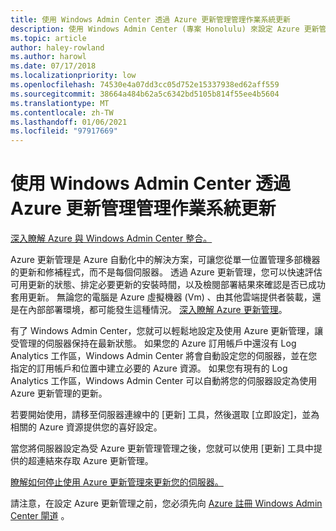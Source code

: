 ```yaml
---
title: 使用 Windows Admin Center 透過 Azure 更新管理管理作業系統更新
description: 使用 Windows Admin Center (專案 Honolulu) 來設定 Azure 更新管理以管理作業系統更新。
ms.topic: article
author: haley-rowland
ms.author: harowl
ms.date: 07/17/2018
ms.localizationpriority: low
ms.openlocfilehash: 74530e4a07dd3cc05d752e15337938ed62aff559
ms.sourcegitcommit: 38664a484b62a5c6342bd5105b814f55ee4b5604
ms.translationtype: MT
ms.contentlocale: zh-TW
ms.lasthandoff: 01/06/2021
ms.locfileid: "97917669"
---
```

# <a name="use-windows-admin-center-to-manage-operating-system-updates-with-azure-update-management"></a>使用 Windows Admin Center 透過 Azure 更新管理管理作業系統更新

[深入瞭解 Azure 與 Windows Admin Center 整合。](./index.md)

Azure 更新管理是 Azure 自動化中的解決方案，可讓您從單一位置管理多部機器的更新和修補程式，而不是每個伺服器。 透過 Azure 更新管理，您可以快速評估可用更新的狀態、排定必要更新的安裝時間，以及檢閱部署結果來確認是否已成功套用更新。 無論您的電腦是 Azure 虛擬機器 (Vm) 、由其他雲端提供者裝載，還是在內部部署環境，都可能發生這種情況。 [深入瞭解 Azure 更新管理](/azure/automation/update-management/overview)。

有了 Windows Admin Center，您就可以輕鬆地設定及使用 Azure 更新管理，讓受管理的伺服器保持在最新狀態。 如果您的 Azure 訂用帳戶中還沒有 Log Analytics 工作區，Windows Admin Center 將會自動設定您的伺服器，並在您指定的訂用帳戶和位置中建立必要的 Azure 資源。 如果您有現有的 Log Analytics 工作區，Windows Admin Center 可以自動將您的伺服器設定為使用 Azure 更新管理的更新。

若要開始使用，請移至伺服器連線中的 [更新] 工具，然後選取 [立即設定]，並為相關的 Azure 資源提供您的喜好設定。

當您將伺服器設定為受 Azure 更新管理管理之後，您就可以使用 [更新] 工具中提供的超連結來存取 Azure 更新管理。

[瞭解如何停止使用 Azure 更新管理來更新您的伺服器。](azure-monitor.md#disabling-monitoring)

請注意，在設定 Azure 更新管理之前，您必須先向 [Azure 註冊 Windows Admin Center 閘道](./azure-integration.md) 。